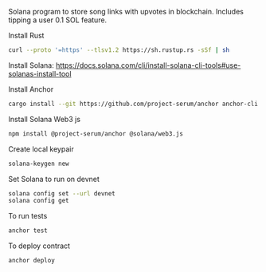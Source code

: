 Solana program to store song links with upvotes in blockchain. Includes tipping a user 0.1 SOL feature.

Install Rust
```bash
curl --proto '=https' --tlsv1.2 https://sh.rustup.rs -sSf | sh
```

Install Solana: https://docs.solana.com/cli/install-solana-cli-tools#use-solanas-install-tool

Install Anchor
```bash
cargo install --git https://github.com/project-serum/anchor anchor-cli --locked
```

Install Solana Web3 js
```bash
npm install @project-serum/anchor @solana/web3.js
```

Create local keypair
```bash
solana-keygen new
```

Set Solana to run on devnet
```bash
solana config set --url devnet
solana config get
```

To run tests
```bash
anchor test
```

To deploy contract
```bash
anchor deploy
```
